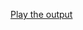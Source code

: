 [Play the output](https://drive.google.com/file/d/1AfkH3_JmlVDQ6LoB4JPbJDP_7Hh9vREP/view?usp=sharing)
